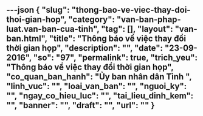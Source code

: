 ---json
{
    "slug": "thong-bao-ve-viec-thay-doi-thoi-gian-hop",
    "category": "van-ban-phap-luat.van-ban-cua-tinh",
    "tag": [],
    "layout": "van-ban.html",
    "title": "Thông báo về việc thay đổi thời gian họp",
    "description": "",
    "date": "23-09-2016",
    "so": "97",
    "permalink": true,
    "trich_yeu": "Thông báo về việc thay đổi thời gian họp",
    "co_quan_ban_hanh": "Ủy ban nhân dân Tình ",
    "linh_vuc": "",
    "loai_van_ban": "",
    "nguoi_ky": "",
    "ngay_co_hieu_luc": "",
    "tai_lieu_dinh_kem": "",
    "banner": "",
    "draft": "",
    "url": ""
}
---
